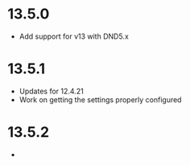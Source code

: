 # 13.5.0
* Add support for v13 with DND5.x

# 13.5.1
* Updates for 12.4.21
* Work on getting the settings properly configured

# 13.5.2
* 
